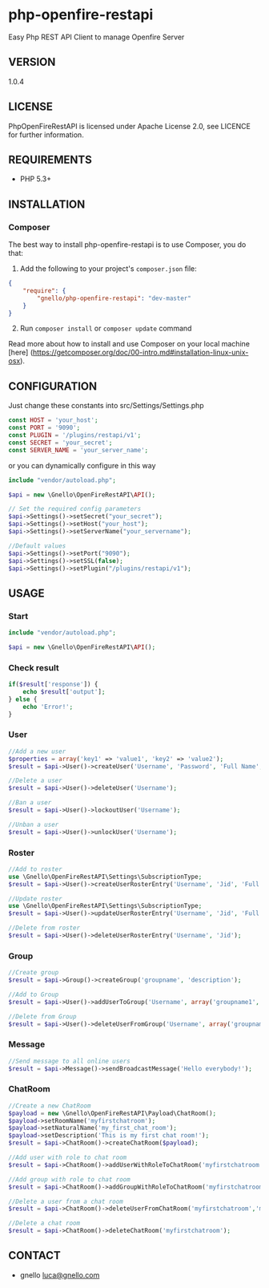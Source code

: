 # php-openfire-restapi
Easy Php REST API Client to manage Openfire Server

## VERSION
1.0.4

## LICENSE
PhpOpenFireRestAPI is licensed under Apache License 2.0, see LICENCE for further information.

## REQUIREMENTS
- PHP 5.3+

## INSTALLATION
### Composer
The best way to install php-openfire-restapi is to use Composer, you do that:

1) Add the following to your project's ```composer.json``` file:
```json
{
    "require": {
        "gnello/php-openfire-restapi": "dev-master"
    }
}
```

2) Run ```composer install``` or ```composer update``` command

Read more about how to install and use Composer on your local machine [here] (https://getcomposer.org/doc/00-intro.md#installation-linux-unix-osx).

## CONFIGURATION
Just change these constants into src/Settings/Settings.php
```php
const HOST = 'your_host';
const PORT = '9090';
const PLUGIN = '/plugins/restapi/v1';
const SECRET = 'your_secret';
const SERVER_NAME = 'your_server_name';
```

or you can dynamically configure in this way
```php
include "vendor/autoload.php";

$api = new \Gnello\OpenFireRestAPI\API();

// Set the required config parameters
$api->Settings()->setSecret("your_secret");
$api->Settings()->setHost("your_host");
$api->Settings()->setServerName("your_servername");

//Default values
$api->Settings()->setPort("9090");
$api->Settings()->setSSL(false);
$api->Settings()->setPlugin("/plugins/restapi/v1");
```

## USAGE
### Start
```php
include "vendor/autoload.php";

$api = new \Gnello\OpenFireRestAPI\API();
```
### Check result
```php
if($result['response']) {
    echo $result['output'];
} else {
    echo 'Error!';
}
```
### User
```php
//Add a new user
$properties = array('key1' => 'value1', 'key2' => 'value2');
$result = $api->User()->createUser('Username', 'Password', 'Full Name', 'email@domain.com', $properties);

//Delete a user
$result = $api->User()->deleteUser('Username');

//Ban a user
$result = $api->User()->lockoutUser('Username');

//Unban a user
$result = $api->User()->unlockUser('Username');
```
### Roster 
```php
//Add to roster
use \Gnello\OpenFireRestAPI\Settings\SubscriptionType;
$result = $api->User()->createUserRosterEntry('Username', 'Jid', 'Full Name', SubscriptionType::BOTH, array('group1','group2'));

//Update roster
use \Gnello\OpenFireRestAPI\Settings\SubscriptionType;
$result = $api->User()->updateUserRosterEntry('Username', 'Jid', 'Full Name', SubscriptionType::BOTH, array('group1'));

//Delete from roster
$result = $api->User()->deleteUserRosterEntry('Username', 'Jid');
```
### Group
```php
//Create group
$result = $api->Group()->createGroup('groupname', 'description');

//Add to Group
$result = $api->User()->addUserToGroup('Username', array('groupname1', 'groupname2', 'groupname3'));

//Delete from Group
$result = $api->User()->deleteUserFromGroup('Username', array('groupname1','groupname2'));
```
### Message
```php
//Send message to all online users
$result = $api->Message()->sendBroadcastMessage('Hello everybody!');
```
### ChatRoom
```php
//Create a new ChatRoom
$payload = new \Gnello\OpenFireRestAPI\Payload\ChatRoom();
$payload->setRoomName('myfirstchatroom');
$payload->setNaturalName('my_first_chat_room');
$payload->setDescription('This is my first chat room!');
$result = $api->ChatRoom()->createChatRoom($payload);

//Add user with role to chat room
$result = $api->ChatRoom()->addUserWithRoleToChatRoom('myfirstchatroom','members','username');

//Add group with role to chat room
$result = $api->ChatRoom()->addGroupWithRoleToChatRoom('myfirstchatroom','outcasts','groupname');

//Delete a user from a chat room
$result = $api->ChatRoom()->deleteUserFromChatRoom('myfirstchatroom','members','username');

//Delete a chat room
$result = $api->ChatRoom()->deleteChatRoom('myfirstchatroom');
```
## CONTACT
- gnello luca@gnello.com

